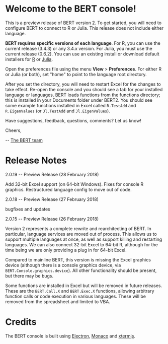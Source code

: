 

# Welcome to the BERT console! # 

This is a preview release of BERT version 2. To get started, you 
will need to configure BERT to connect to R or Julia. This release
does not include either language.

**BERT requires specific versions of each language**. For R, you can use 
the current release (3.4.3) or any 3.4.x version. For Julia, you 
must use the current release (0.6.2). You can use an existing install or
download default installers for [R][1] or [Julia][2].

Open the preferences file using the menu **View** > **Preferences**. For 
either R or Julia (or both), set "home" to point to the language root 
directory.

After you set the directory, you will need to restart Excel for 
the changes to take effect. Re-open the console and you should
see a tab for your installed language or languages. BERT loads functions
from the functions directory; this is installed in your Documents folder
under BERT2. You should see some example functions installed in Excel
called `R.TestAdd` and `R.EigenValues` (or `Jl.TestAdd` and `Jl.EigenValues`).

Have suggestions, feedback, questions, comments?  Let us know!  

Cheers,

 -- [The BERT team][3]

[1]: https://cran.r-project.org/
[2]: https://julialang.org/downloads/
[3]: https://bert-toolkit.com/contact

# Release Notes #

2.0.19 -- Preview Release (28 February 2018)

Add 32-bit Excel support (on 64-bit Windows). Fixes for console R graphics.
Restructured language config to move out of code.

2.0.18 -- Preview Release (27 February 2018)

bugfixes and updates

2.0.15 -- Preview Release (26 February 2018)

Version 2 represents a complete rewrite and rearchitecting of BERT. In 
particular, language services are moved out of process. This allows us to
support multiple languages at once, as well as support killing and restarting
languages. We can also connect 32-bit Excel to 64-bit R, although for the 
time being we are only providing a plug in for 64-bit Excel.

Compared to mainline BERT, this version is missing the Excel graphics device
(although there is a console graphics device, via `BERT.Console.graphics.device`). 
All other functionality should be present, but there may be bugs.

Some functions are installed in Excel but will be removed in future releases.
These are the `BERT.Call.X` and `BERT.Exec.X` functions, allowing arbitrary 
function calls or code execution in various languages. These will be removed
from the spreadsheet and limited to VBA.

# Credits #

The BERT console is built using [Electron][4], [Monaco][5] and 
[xtermjs][6]. 

[4]: https://electronjs.org/
[5]: https://github.com/Microsoft/monaco-editor
[6]: https://xtermjs.org/

